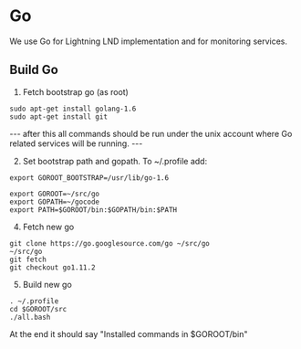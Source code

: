 # Go

We use Go for Lightning LND implementation and for monitoring services.


## Build Go

1. Fetch bootstrap go (as root)

```
sudo apt-get install golang-1.6
sudo apt-get install git
```


--- after this all commands should be run under the unix account where Go related services will be running. ---

2. Set bootstrap path and gopath. To ~/.profile add:

```
export GOROOT_BOOTSTRAP=/usr/lib/go-1.6

export GOROOT=~/src/go
export GOPATH=~/gocode
export PATH=$GOROOT/bin:$GOPATH/bin:$PATH
```

4. Fetch new go
```
git clone https://go.googlesource.com/go ~/src/go
~/src/go
git fetch
git checkout go1.11.2
```

5. Build new go
```
. ~/.profile
cd $GOROOT/src
./all.bash
```
At the end it should say "Installed commands in $GOROOT/bin"
